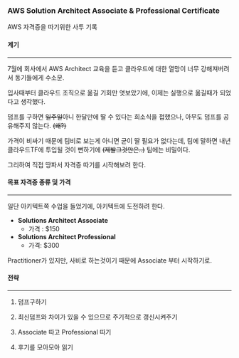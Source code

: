 <h3>AWS Solution Architect Associate & Professional Certificate</h3>

AWS 자격증을 따기위한 사투 기록

<h4>계기</h4>

------

7월에 회사에서 AWS Architect 교육을 듣고 클라우드에 대한 열망이 너무 강해져버려서 동기들에게 수소문.

입사때부터 클라우드 조직으로 옮길 기회만 엿보았기에, 이제는 실행으로 옮길때가 되었다고 생각했다.

덤프를 구하면 <del>일주일</del>아니 한달만에 딸 수 있다는 희소식을 접했으나, 아무도 덤프를 공유해주지 않는다. <del>(왜?)</del>

가격이 비싸기 때문에 팀비로 보는게 아니면 굳이 딸 필요가 없다는데, 팀에 말하면 내년 클라우드TF에 투입될 것이 뻔하기에 <del>(제발그것만은..)</del> 팀에는 비밀이다.

그리하여 직접 땅파서 자격증 따기를 시작해보려 한다.



<h4>목표 자격증 종류 및 가격</h4>

------
일단 아키텍트쪽 수업을 들었기에, 아키텍트에 도전하려 한다.

* <b>Solutions Architect Associate</b>
  * 가격 : $150
* <b>Solutions Architect Professional</b>
  * 가격: $300

Practitioner가 있지만, 사비로 하는것이기 때문에 Associate 부터 시작하기로.



<h4>전략</h4>

------

1) 덤프구하기

2) 최신덤프와 차이가 있을 수 있으므로 주기적으로 갱신시켜주기

3) Associate 따고 Professional 따기

4) 후기를 모아모아 읽기



